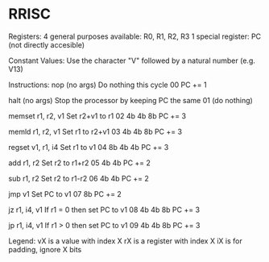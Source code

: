 RRISC
=====

Registers:
4 general purposes available: R0, R1, R2, R3
1 special register: PC (not directly accesible)

Constant Values:
Use the character "V" followed by a natural number (e.g. V13)

Instructions:
nop	(no args)	Do nothing this cycle
00			PC += 1

halt	(no args)	Stop the processor by keeping PC the same
01			(do nothing)

memset	r1, r2, v1	Set r2+v1 to r1
02	4b  4b  8b	PC += 3

memld	r1, r2, v1	Set r1 to r2+v1
03	4b  4b  8b	PC += 3

regset	v1, r1, i4	Set r1 to v1
04	8b  4b	4b	PC += 3

add	r1, r2		Set r2 to r1+r2
05	4b  4b		PC += 2

sub	r1, r2		Set r2 to r1-r2
06	4b  4b		PC += 2

jmp	v1		Set PC to v1
07	8b		PC += 2

jz	r1, i4, v1	If r1 = 0 then set PC to v1
08	4b  4b  8b	PC += 3

jp	r1, i4, v1	If r1 > 0 then set PC to v1
09	4b  4b  8b	PC += 3

Legend:
vX is a value with index X
rX is a register with index X
iX is for padding, ignore X bits
